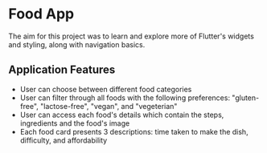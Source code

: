 # Food App

The aim for this project was to learn and explore more of Flutter's widgets and styling, along with navigation basics.

## Application Features

- User can choose between different food categories
- User can filter through all foods with the following preferences: "gluten-free", "lactose-free", "vegan", and "vegeterian"
- User can access each food's details which contain the steps, ingredients and the food's image
- Each food card presents 3 descriptions: time taken to make the dish, difficulty, and affordability
